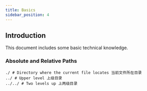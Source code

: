 ```yaml
---
title: Basics
sidebar_position: 4
---
```


## Introduction

This document includes some basic technical knowledge.

### Absolute and Relative Paths
```
./ # Directory where the current file locates 当前文件所在目录
../ # Upper level 上级目录
../../ # Two levels up 上两级目录
```